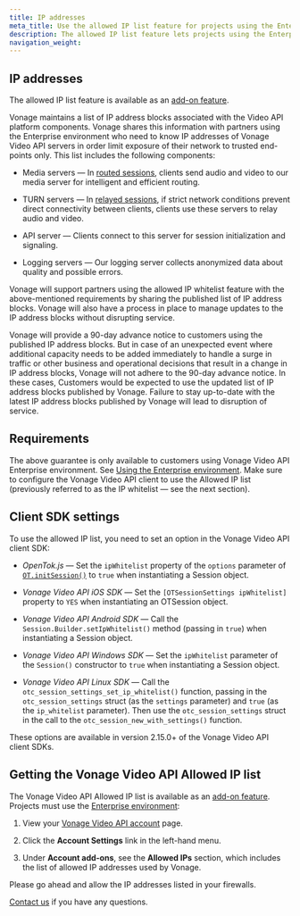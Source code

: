 ```yaml
---
title: IP addresses
meta_title: Use the allowed IP list feature for projects using the Enterprise environment to know IP addresses of Vonage Video API servers
description: The allowed IP list feature lets projects using the Enterprise environment know IP addresses of Vonage Video API servers
navigation_weight: 
---
```

## IP addresses

The allowed IP list feature is available as an [add-on feature](https://www.vonage.com/communications-apis/video/pricing/).

Vonage maintains a list of IP address blocks associated with the Video API platform components. Vonage shares this information with partners using the Enterprise environment who need to know IP addresses of Vonage Video API servers in order limit exposure of their network to trusted end-points only. This list includes the following components:

* Media servers &mdash; In [routed sessions](/video/guides/create-session#the-media-router-and-media-modes), clients send audio and video to our media server for intelligent and efficient routing.

* TURN servers &mdash; In [relayed sessions](/video/guides/create-session#the-media-router-and-media-modes), if strict network conditions prevent direct connectivity between clients, clients use these servers to relay audio and video.

* API server &mdash; Clients connect to this server for session initialization and signaling.

* Logging servers &mdash; Our logging server collects anonymized data about quality and possible errors. 

<!--alex ignore whitelist-->

Vonage will support partners using the allowed IP whitelist feature with the above-mentioned requirements by sharing the published list of IP address blocks. Vonage will also have a process in place to manage updates to the IP address blocks without disrupting service. 

Vonage will provide a 90-day advance notice to customers using the published IP address blocks. But in case of an unexpected event where additional capacity needs to be added immediately to handle a surge in traffic or other business and operational decisions that result in a change in IP address blocks, Vonage will not adhere to the 90-day advance notice. In these cases, Customers would be expected to use the updated list of IP address blocks published by Vonage. Failure to stay up-to-date with the latest IP address blocks published by Vonage will lead to disruption of service. 

## Requirements
<!--alex ignore whitelist-->
The above guarantee is only available to customers using Vonage Video API Enterprise environment. See
[Using the Enterprise environment](/video/guides/enterprise-environment).
Make sure to configure the Vonage Video API client to use the Allowed IP list (previously referred to as the IP whitelist &mdash; see the next section).

## Client SDK settings

To use the allowed IP list, you need to set an option in the Vonage Video API client SDK:

* *OpenTok.js* &mdash; Set the `ipWhitelist` property of the `options` parameter of [`OT.initSession()`](/sdk/stitch/video-js-reference/OT.html#initSession) to `true` when instantiating a Session object.

* *Vonage Video API iOS SDK* &mdash; Set the `[OTSessionSettings ipWhitelist]` property to `YES` when instantiating an OTSession object.

* *Vonage Video API Android SDK* &mdash; Call the `Session.Builder.setIpWhitelist()` method (passing in `true`) when instantiating a Session object.

* *Vonage Video API Windows SDK* &mdash; Set the `ipWhitelist` parameter of the `Session()` constructor to `true` when instantiating a Session object.

* *Vonage Video API Linux SDK* &mdash; Call the `otc_session_settings_set_ip_whitelist()` function, passing in the `otc_session_settings` struct (as the `settings` parameter) and `true` (as the `ip_whitelist` parameter). Then use the `otc_session_settings` struct in the call to the `otc_session_new_with_settings()` function.

These options are available in version 2.15.0+ of the Vonage Video API client SDKs.

## Getting the Vonage Video API Allowed IP list

The Vonage Video API Allowed IP list is available as an [add-on feature](https://www.vonage.com/communications-apis/video/pricing/). Projects must use the [Enterprise environment](/video/guides/enterprise-environment):
 
1. View your [Vonage Video API account](https://tokbox.com/account/) page.

2. Click the **Account Settings** link in the left-hand menu.

3. Under **Account add-ons**, see the **Allowed IPs** section, which includes the list of allowed IP addresses used by Vonage.

Please go ahead and allow the IP addresses listed in your firewalls.

[Contact us](https://video-api.support.vonage.com/hc/en-us/requests/new) if you have any questions.